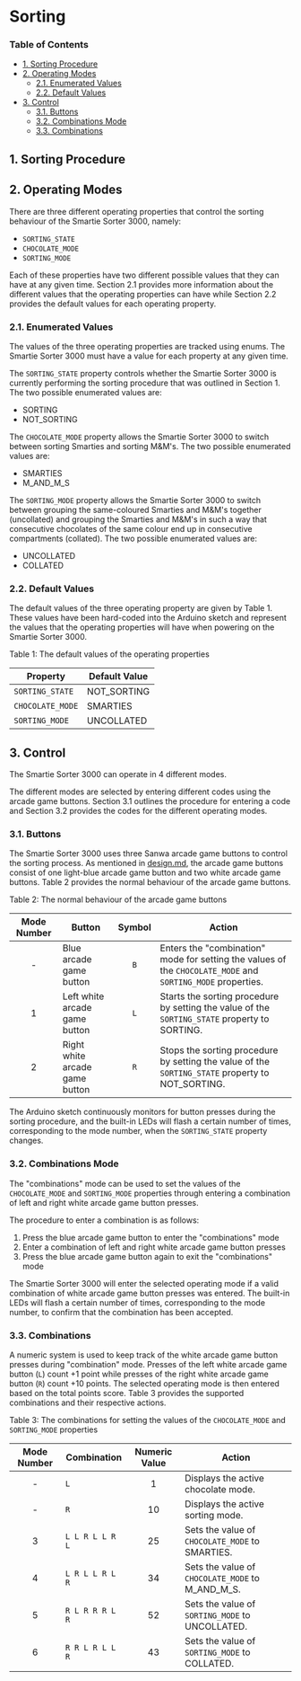 # Sorting

### Table of Contents

- [1. Sorting Procedure](#1-sorting-procedure)
- [2. Operating Modes](#2-operating-modes)
  - [2.1. Enumerated Values](#21-enumerated-values)
  - [2.2. Default Values](#22-default-values)
- [3. Control](#3-control)
  - [3.1. Buttons](#31-buttons)
  - [3.2. Combinations Mode](#32-combinations-mode)
  - [3.3. Combinations](#33-combinations)

## 1. Sorting Procedure

## 2. Operating Modes

There are three different operating properties that control the sorting behaviour of the Smartie Sorter 3000, namely:

- `SORTING_STATE`
- `CHOCOLATE_MODE`
- `SORTING_MODE`

Each of these properties have two different possible values that they can have at any given time. Section 2.1 provides more information about the different values that the operating properties can have while Section 2.2 provides the default values for each operating property.

### 2.1. Enumerated Values

The values of the three operating properties are tracked using enums. The Smartie Sorter 3000 must have a value for each property at any given time.

The `SORTING_STATE` property controls whether the Smartie Sorter 3000 is currently performing the sorting procedure that was outlined in Section 1. The two possible enumerated values are:

- SORTING
- NOT_SORTING

The `CHOCOLATE_MODE` property allows the Smartie Sorter 3000 to switch between sorting Smarties and sorting M&M's. The two possible enumerated values are:

- SMARTIES
- M_AND_M_S

The `SORTING_MODE` property allows the Smartie Sorter 3000 to switch between grouping the same-coloured Smarties and M&M's together (uncollated) and grouping the Smarties and M&M's in such a way that consecutive chocolates of the same colour end up in consecutive compartments (collated). The two possible enumerated values are:

- UNCOLLATED 
- COLLATED

### 2.2. Default Values

The default values of the three operating property are given by Table 1. These values have been hard-coded into the Arduino sketch and represent the values that the operating properties will have when powering on the Smartie Sorter 3000.

Table 1: The default values of the operating properties

| Property         | Default Value |
|------------------|---------------|
| `SORTING_STATE`  | NOT_SORTING   |
| `CHOCOLATE_MODE` | SMARTIES      |
| `SORTING_MODE`   | UNCOLLATED    |

## 3. Control

The Smartie Sorter 3000 can operate in 4 different modes.

The different modes are selected by entering different codes using the arcade game buttons. Section 3.1 outlines the procedure for entering a code and Section 3.2 provides the codes for the different operating modes.

### 3.1. Buttons

The Smartie Sorter 3000 uses three Sanwa arcade game buttons to control the sorting process. As mentioned in [design.md](https://github.com/pieterberg/Smartie-Sorter/blob/main/documentation/design.md), the arcade game buttons consist of one light-blue arcade game button and two white arcade game buttons. Table 2 provides the normal behaviour of the arcade game buttons.

Table 2: The normal behaviour of the arcade game buttons

| Mode Number    | Button                         | Symbol | Action                                                                                                      |
|:--------------:|--------------------------------|:------:|-------------------------------------------------------------------------------------------------------------|
| -              | Blue arcade game button        | `B`    | Enters the "combination" mode for setting the values of the `CHOCOLATE_MODE` and `SORTING_MODE` properties. |
| 1              | Left white arcade game button  | `L`    | Starts the sorting procedure by setting the value of the `SORTING_STATE` property to SORTING.               |
| 2              | Right white arcade game button | `R`    | Stops the sorting procedure by setting the value of the `SORTING_STATE` property to NOT_SORTING.            |

The Arduino sketch continuously monitors for button presses during the sorting procedure, and the built-in LEDs will flash a certain number of times, corresponding to the mode number, when the `SORTING_STATE` property changes.

### 3.2. Combinations Mode

The "combinations" mode can be used to set the values of the `CHOCOLATE_MODE` and `SORTING_MODE` properties through entering a combination of left and right white arcade game button presses. 

The procedure to enter a combination is as follows:

1. Press the blue arcade game button to enter the "combinations" mode
2. Enter a combination of left and right white arcade game button presses
3. Press the blue arcade game button again to exit the "combinations" mode

The Smartie Sorter 3000 will enter the selected operating mode if a valid combination of white arcade game button presses was entered. The built-in LEDs will flash a certain number of times, corresponding to the mode number, to confirm that the combination has been accepted.

### 3.3. Combinations

A numeric system is used to keep track of the white arcade game button presses during "combination" mode. Presses of the left white arcade game button (`L`) count +1 point while presses of the right white arcade game button (`R`) count +10 points. The selected operating mode is then entered based on the total points score. Table 3 provides the supported combinations and their respective actions.

Table 3: The combinations for setting the values of the `CHOCOLATE_MODE` and `SORTING_MODE` properties

| Mode Number | Combination     | Numeric Value | Action                                           |
|:-----------:|-----------------|:-------------:|--------------------------------------------------|
|      -      | `L`             |       1       | Displays the active chocolate mode.              |
|      -      | `R`             |       10      | Displays the active sorting mode.                |
|      3      | `L L R L L R L` |       25      | Sets the value of `CHOCOLATE_MODE` to SMARTIES.  |
|      4      | `L R L L R L R` |       34      | Sets the value of `CHOCOLATE_MODE` to M_AND_M_S. |
|      5      | `R L R R R L R` |       52      | Sets the value of `SORTING_MODE` to UNCOLLATED.  |
|      6      | `R R L R L L R` |       43      | Sets the value of `SORTING_MODE` to COLLATED.    |

